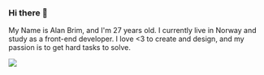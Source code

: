 ### Hi there 👋

My Name is Alan Brim, and I'm 27 years old. I currently live in Norway and study as a front-end developer. I love <3 to create and design, and my passion is to get hard tasks to solve. 

<picture>
  <source
    srcset="https://github-readme-stats.vercel.app/api?username=AHB-7_theme=dark"
    media="(prefers-color-scheme: dark)"
  />
  <source
    srcset="https://github-readme-stats.vercel.app/api?username=AHB-7"
    media="(prefers-color-scheme: light), (prefers-color-scheme: no-preference)"
  />
  <img src="https://github-readme-stats.vercel.app/api?username=AHB-7" />
</picture>
